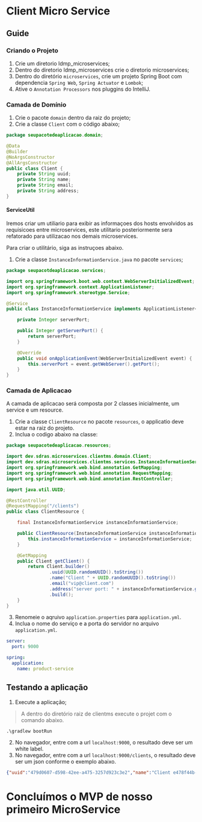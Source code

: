 # Client Micro Service

## Guide

### Criando o Projeto

1. Crie um diretorio ldmp_microservices;
2. Dentro do diretorio ldmp_microservices crie o diretorio microservices;
3. Dentro do diretório `microservices`, crie um projeto Spring Boot com dependencia `Spring Web`, `Spring Actuator` e `Lombok`;
4. Ative o `Annotation Processors` nos pluggins do IntelliJ.

### Camada de Domínio

1. Crie o pacote `domain` dentro da raiz do projeto;
2. Crie a classe `Client` com o código abaixo;

```java
package seupacotedeaplicacao.domain;

@Data
@Builder
@NoArgsConstructor
@AllArgsConstructor
public class Client {
    private String uuid;
    private String name;
    private String email;
    private String address;
}
```

#### ServiceUtil

Iremos criar um utiliario para exibir as informaçoes dos hosts envolvidos as requisicoes entre microservices, este utilitario posteriormente sera refatorado para utilizacao nos demais microservices.

Para criar o utilitário, siga as instruçoes abaixo.

1. Crie a classe `InstanceInformationService.java` no pacote `services`;

```java
package seupacotdeaplicacao.services;

import org.springframework.boot.web.context.WebServerInitializedEvent;
import org.springframework.context.ApplicationListener;
import org.springframework.stereotype.Service;

@Service
public class InstanceInformationService implements ApplicationListener<WebServerInitializedEvent> {

    private Integer serverPort;

    public Integer getServerPort() {
        return serverPort;
    }

    @Override
    public void onApplicationEvent(WebServerInitializedEvent event) {
        this.serverPort = event.getWebServer().getPort();
    }
}

```

### Camada de Aplicacao

A camada de aplicacao será composta por 2 classes inicialmente, um service e um resource.

1. Crie a classe `ClientResource` no pacote `resources`, o applicatio deve estar na raiz do projeto.
2. Inclua o codigo abaixo na classe:

```java
package seupacotedeaplicacao.resources;

import dev.sdras.microservices.clientms.domain.Client;
import dev.sdras.microservices.clientms.services.InstanceInformationService;
import org.springframework.web.bind.annotation.GetMapping;
import org.springframework.web.bind.annotation.RequestMapping;
import org.springframework.web.bind.annotation.RestController;

import java.util.UUID;

@RestController
@RequestMapping("/clients")
public class ClientResource {

    final InstanceInformationService instanceInformationService;

    public ClientResource(InstanceInformationService instanceInformationService) {
        this.instanceInformationService = instanceInformationService;
    }

    @GetMapping
    public Client getClient() {
        return Client.builder()
                .uuid(UUID.randomUUID().toString())
                .name("Client " + UUID.randomUUID().toString())
                .email("vip@client.com")
                .address("server port: " + instanceInformationService.getServerPort())
                .build();
    }
}
```

3. Renomeie o aqruivo `application.properties` para `application.yml`.
4. Inclua o nome do serviço e a porta do servidor no arquivo `application.yml`.

```yaml
server:
  port: 9000

spring:
  application:
    name: product-service
```

## Testando a aplicação

1. Execute a aplicação;
> A dentro do diretório raiz de clientms execute o projet com o comando abaixo.
```shell
.\gradlew bootRun
```
2. No navegador, entre com a url `localhost:9000`, o resultado deve ser um white label.
3. No navegador, entre com a url `localhost:9000/clients`, o resultado deve ser um json conforme o exemplo abaixo.

```json
{"uuid":"479d0607-d598-42ee-a475-3257d923c3e2","name":"Client e478f44b-8abf-4186-a185-319802efc972","email":"vip@client.com","address":"server port: 9000"}
```

# Concluímos o MVP de nosso primeiro MicroService